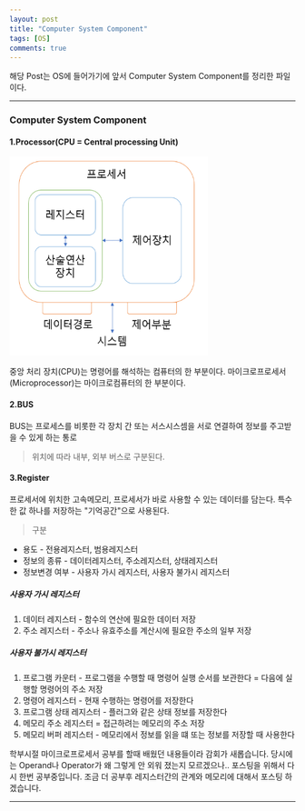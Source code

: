 ```yaml
---
layout: post
title: "Computer System Component"
tags: [OS]
comments: true
---
```

 
해당 Post는 OS에 들어가기에 앞서 Computer System Component를 정리한 파일이다.

---

### Computer System Component<br>

#### 1.Processor(CPU = Central processing Unit)
 <img src="https://github.com/junghyun100/junghyun100.github.io/blob/master/images/%ED%94%84%EB%A1%9C%EC%84%B8%EC%84%9C.png" width= "350px" height ="350px" alt="My Image">

중앙 처리 장치(CPU)는 명령어를 해석하는 컴퓨터의 한 부분이다.
마이크로프로세서(Microprocessor)는 마이크로컴퓨터의 한 부분이다.

#### 2.BUS
BUS는 프로세스를 비롯한 각 장치 간 또는 서스시스셈을 서로 연결하여 정보를 주고받을 수 있게 하는 통로
> 위치에 따라 내부, 외부 버스로 구분된다.

#### 3.Register

프로세서에 위치한 고속메모리, 프로세서가 바로 사용할 수 있는 데이터를 담는다.
특수한 값 하나를 저장하는 "기억공간"으로 사용된다.
 
> 구분
<ul>
<li>용도 - 전용레지스터, 범용레지스터</li>
<li>정보의 종류 - 데이터레지스터, 주소레지스터, 상태레지스터</li>
<li>정보변경 여부 - 사용자 가시 레지스터, 사용자 불가시 레지스터</li>
</ul>

##### 사용자 가시 레지스터
1. 데이터 레지스터 - 함수의 연산에 필요한 데이터 저장
2. 주소 레지스터 - 주소나 유효주소를 계산시에 필요한 주소의 일부 저장

##### 사용자 불가시 레지스터
1. 프로그램 카운터 - 프로그램을 수행할 때 명령어 실행 순서를 보관한다 = 다음에 실행할 명령어의 주소 저장
2. 명령어 레지스터 - 현재 수행하는 명령어를 저장한다
3. 프로그램 상태 레지스터 - 플러그와 같은 상태 정보를 저장한다
4. 메모리 주소 레지스터 = 접근하려는 메모리의 주소 저장
5. 메모리 버퍼 레지스터 - 메모리에서 정보를 읽을 떄 또는 정보를 저장할 때 사용한다

학부시절 마이크로프로세서 공부를 할때 배웠던 내용들이라 감회가 새롭습니다.
당시에는 Operand나 Operator가 왜 그렇게 안 외워 졌는지 모르겠으나.. 포스팅을 위해서 다시 한번 공부중입니다.
조금 더 공부후 레지스터간의 관계와 메모리에 대해서 포스팅 하겠습니다.

---
